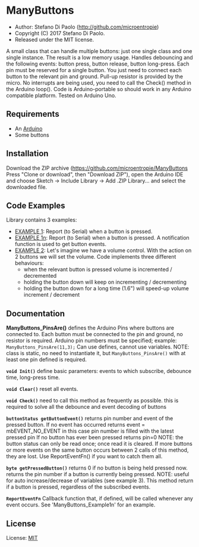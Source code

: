 ManyButtons
===========

* Author: Stefano Di Paolo (<http://github.com/microentropie>)
* Copyright (C) 2017 Stefano Di Paolo.
* Released under the MIT license.

A small class that can handle multiple buttons: just one single class and one single instance.
The result is a low memory usage.
Handles debouncing and the following events: button press, button release, button long-press.
Each pin must be reserved for a single button.
You just need to connect each button to the relevant pin and ground.
Pull-up resistor is provided by the micro.
No interrupts are being used, you need to call the Check() method in the Arduino loop().
Code is Arduino-portable so should work in any Arduino compatible platform.
Tested on Arduino Uno.

Requirements
------------
* An [Arduino](http://arduino.cc/)
* Some buttons

Installation
------------
Download the ZIP archive (<https://github.com/microentropie/ManyButtons> Press "Clone or download", then "Download ZIP"),
open the Arduino IDE and choose Sketch -> Include Library -> Add .ZIP Library... and select the downloaded file.

Code Examples
-------------
Library contains 3 examples:
* [EXAMPLE 1](./examples/ManyButtons_Example1/ManyButtons_Example1.ino):
  Report (to Serial) when a button is pressed.
* [EXAMPLE 1n](./examples/ManyButtons_Example1n/ManyButtons_Example1n.ino):
  Report (to Serial) when a button is pressed.
  A notification function is used to get button events. 
* [EXAMPLE 2](./examples/ManyButtons_Example2/ManyButtons_Example2.ino):
  Let's imagine we have a volume control.
  With the action on 2 buttons we will set the volume.
  Code implements three different behaviours:
  * when the relevant button is pressed volume is incremented / decremented
  * holding the button down will keep on incrementing / decrementing
  * holding the button down for a long time (1.6") will speed-up volume increment / decrement

Documentation
-------------
**ManyButtons_PinsAre()**
defines the Arduino Pins where buttons are connected to.
Each button must be connected to the pin and ground, no resistor is required.
Arduino pin numbers must be specified; example:
`ManyButtons_PinsAre(11,3);`
Can use defines, cannot use variables.
NOTE: class is static, no need to instantiate it, but `ManyButtons_PinsAre()` with at least one pin defined is required.

**`void Init()`**
define basic parameters: events to which subscribe, debounce time, long-press time.

**`void Clear()`**
reset all events.

**`void Check()`**
need to call this method as frequently as possible.
this is required to solve all the debounce and event decoding of buttons

**`buttonStatus getButtonEvent()`**
returns pin number and event of the pressed button.
If no event has occurred
  returns event = mbEVENT_NO_EVENT
  in this case pin number is filled with the latest pressed pin
If no button has ever been pressed returns pin=0
NOTE: the button status can only be read once;
      once read it is cleared.
      If more buttons or more events on the same button occurs
      between 2 calls of this method, they are lost.
      Use ReportEventFn() if you want to catch them all.

**`byte getPressedButton()`**
returns 0 if no button is being held pressed now.
returns the pin number if a button is currently being pressed.
NOTE: useful for auto increase/decrease of variables (see example 3).
This method return if a button is pressed, regardless of the subscribed events.

**`ReportEventFn`**
Callback function that, if defined, will be called whenever any event occurs.
See 'ManyButtons_Example1n' for an example.


License
-------
License: [MIT](https://en.wikipedia.org/wiki/MIT_License)
